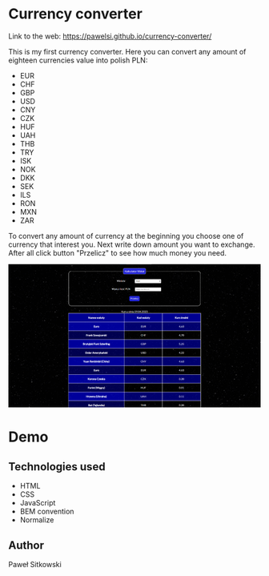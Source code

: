 
# Currency converter

Link to the web: https://pawelsi.github.io/currency-converter/

This is my first currency converter. Here you can convert any amount of eighteen currencies value into polish PLN:

 - EUR
 - CHF
 - GBP
 - USD
 - CNY
 - CZK
 - HUF
 - UAH
 - THB
 - TRY
 - ISK
 - NOK
 - DKK
 - SEK
 - ILS
 - RON
 - MXN
 - ZAR

 To convert any amount of currency at the beginning you choose one of currency that interest you. Next write down amount you want to exchange. After all click button "Przelicz" to see how much money you need.


![How to use](images/gif/gifmaker_me.gif)

# Demo


## Technologies used

 - HTML
 - CSS
 - JavaScript
 - BEM convention
 - Normalize

 ## Author
Paweł Sitkowski

